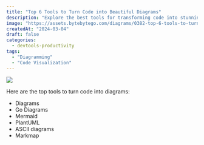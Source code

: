 ```yaml
---
title: "Top 6 Tools to Turn Code into Beautiful Diagrams"
description: "Explore the best tools for transforming code into stunning diagrams."
image: "https://assets.bytebytego.com/diagrams/0382-top-6-tools-to-turn-code-into-beautiful-diagrams.png"
createdAt: "2024-03-04"
draft: false
categories:
  - devtools-productivity
tags:
  - "Diagramming"
  - "Code Visualization"
---
```


![](https://assets.bytebytego.com/diagrams/0382-top-6-tools-to-turn-code-into-beautiful-diagrams.png)

Here are the top tools to turn code into diagrams:

*   Diagrams
*   Go Diagrams
*   Mermaid
*   PlantUML
*   ASCII diagrams
*   Markmap
